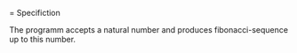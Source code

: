 = Specifiction

The programm accepts a natural number and 
produces fibonacci-sequence up to this number.